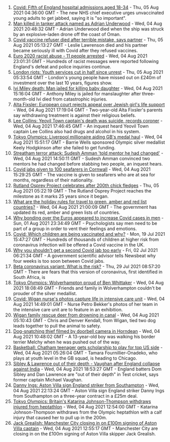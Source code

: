 1. [Covid: Fifth of England hospital admissions aged 18-34](https://www.bbc.co.uk/news/health-58095503) - Thu, 05 Aug 2021 04:36:00 GMT - The new NHS chief executive urges unvaccinated young adults to get jabbed, saying it is "so important".
2. [Man killed in tanker attack named as Adrian Underwood](https://www.bbc.co.uk/news/uk-england-hereford-worcester-58092151) - Wed, 04 Aug 2021 20:48:32 GMT - Adrian Underwood died when the ship was struck by an explosive-laden drone off the coast of Oman.
3. [Covid vaccine refuser died after terrible mistake, says partner](https://www.bbc.co.uk/news/uk-england-dorset-58080116) - Thu, 05 Aug 2021 05:13:27 GMT - Leslie Lawrenson died and his partner became seriously ill with Covid after they refused vaccines.
4. [Euro 2020 racist abuse - 11 people arrested](https://www.bbc.co.uk/news/uk-58094408) - Wed, 04 Aug 2021 23:01:31 GMT - Hundreds of racist messages were reported following England's defeat and police inquiries continue.
5. [London riots: Youth services cut in half since unrest](https://www.bbc.co.uk/news/uk-england-london-58030259) - Thu, 05 Aug 2021 05:33:54 GMT - London's young people have missed out on £240m of investment over the last 10 years, figures show.
6. [Ivi Miley death: Man jailed for killing baby daughter](https://www.bbc.co.uk/news/uk-england-manchester-58089819) - Wed, 04 Aug 2021 15:16:04 GMT - Anthony Miley is jailed for manslaughter after three-month-old Ivi died from catastrophic injuries.
7. [Alta Fixsler: European court rejects appeal over Jewish girl's life support](https://www.bbc.co.uk/news/uk-england-manchester-58074291) - Wed, 04 Aug 2021 17:19:04 GMT - Two-year-old Alta Fixsler's parents say withdrawing treatment is against their religious beliefs.
8. [Lee Collins: Yeovil Town captain's death was suicide, records coroner](https://www.bbc.co.uk/news/uk-england-somerset-58090985) - Wed, 04 Aug 2021 17:46:45 GMT - An inquest heard Yeovil Town captain Lee Collins also had drugs and alcohol in his system.
9. [Tokyo Olympics: Liverpool millionaire aiding GB's medal haul](https://www.bbc.co.uk/news/uk-england-merseyside-58088648) - Wed, 04 Aug 2021 15:51:17 GMT - Barrie Wells sponsored Olympic silver medallist Keely Hodgkinson after she failed to get funding.
10. [Streatham terror attack: Sudesh Amman 'told mentor he had changed'](https://www.bbc.co.uk/news/uk-england-london-58090651) - Wed, 04 Aug 2021 14:50:11 GMT - Sudesh Amman convinced two mentors he had changed before stabbing two people, an inquest hears.
11. [Covid jabs given to 100 seafarers in Cornwall](https://www.bbc.co.uk/news/uk-england-cornwall-58085710) - Wed, 04 Aug 2021 15:29:25 GMT - The vaccine is given to seafarers who are at sea for months, regardless of their nationality.
12. [Rutland Osprey Project celebrates after 200th chick fledges](https://www.bbc.co.uk/news/uk-england-leicestershire-58090662) - Thu, 05 Aug 2021 05:22:19 GMT - The Rutland Osprey Project reaches the milestone as it marks 25 years since it began.
13. [What are the holiday rules for travel to green, amber and red list countries?](https://www.bbc.co.uk/news/explainers-52544307) - Wed, 04 Aug 2021 21:00:09 GMT - The government has updated its red, amber and green lists of countries.
14. [Why bonding over the Euros appeared to increase Covid cases in men](https://www.bbc.co.uk/news/health-58015593) - Sun, 01 Aug 2021 23:34:49 GMT - Psychologists say men need to be part of a group in order to vent their feelings and emotions.
15. [Covid: Which children are being vaccinated and why?](https://www.bbc.co.uk/news/health-57888429) - Mon, 19 Jul 2021 15:47:27 GMT - Hundreds of thousands of children at higher risk from coronavirus infection will be offered a Covid vaccine in the UK.
16. [Why you shouldn't get a second Covid jab too early](https://www.bbc.co.uk/news/newsbeat-57682233) - Fri, 02 Jul 2021 06:21:34 GMT - A government scientific advisor tells Newsbeat why four weeks is too soon between Covid jabs.
17. [Beta coronavirus variant: What is the risk?](https://www.bbc.co.uk/news/health-55534727) - Thu, 29 Jul 2021 08:57:20 GMT - There are fears that this version of coronavirus, first identified in South Africa, is
18. [Tokyo Olympics: Wolverhampton proud of Ben Whittaker](https://www.bbc.co.uk/news/uk-england-birmingham-58094358) - Wed, 04 Aug 2021 18:08:49 GMT - Friends and family in Wolverhampton couldn't be prouder of the silver medallist.
19. [Covid: Wigan nurse's photos capture life in intensive care unit](https://www.bbc.co.uk/news/uk-england-manchester-58091299) - Wed, 04 Aug 2021 14:49:01 GMT - Nurse Petro Bekker's photos of her team in the intensive care unit are to feature in an exhibition.
20. [Wigan family rescue deer from drowning in canal](https://www.bbc.co.uk/news/uk-england-manchester-58080726) - Wed, 04 Aug 2021 05:10:43 GMT - Chris and Denver Kendall, from Wigan, tied two dog leads together to pull the animal to safety.
21. [Dog-snatching thief filmed by doorbell camera in Horndean](https://www.bbc.co.uk/news/uk-england-hampshire-58086838) - Wed, 04 Aug 2021 10:48:02 GMT - A 13-year-old boy was walking his border terrier Melchy when he was pushed out of the way.
22. [Basketball: Chatham teenager gets scholarship to play for top US side](https://www.bbc.co.uk/news/uk-england-kent-58074005) - Wed, 04 Aug 2021 05:26:04 GMT - Tamara Fournillier-Onadeko, who plays at youth level in the GB squad, is heading to Chicago.
23. [Sibley & Lawrence out of their depth - Vaughan after England collapse against India](https://www.bbc.co.uk/sport/cricket/58094117) - Wed, 04 Aug 2021 18:53:27 GMT - England batters Dom Sibley and Dan Lawrence are "out of their depth" in Test cricket, says former captain Michael Vaughan.
24. [Danny Ings: Aston Villa sign England striker from Southampton](https://www.bbc.co.uk/sport/football/58093362) - Wed, 04 Aug 2021 22:13:24 GMT - Aston Villa sign England striker Danny Ings from Southampton on a three-year contract in a £25m deal.
25. [Tokyo Olympics: Britain's Katarina Johnson-Thompson withdraws injured from heptathlon](https://www.bbc.co.uk/sport/olympics/58082673) - Wed, 04 Aug 2021 12:54:00 GMT - Katarina Johnson-Thompson withdraws from the Olympic heptathlon with a calf injury that caused her to pull up in the 200m.
26. [Jack Grealish: Manchester City closing in on £100m signing of Aston Villa captain](https://www.bbc.co.uk/sport/football/58088911) - Wed, 04 Aug 2021 12:55:17 GMT - Manchester City are closing in on the £100m signing of Aston Villa skipper Jack Grealish.
